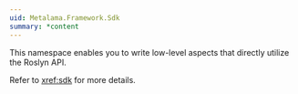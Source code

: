 ```yaml
---
uid: Metalama.Framework.Sdk
summary: *content
---
```

This namespace enables you to write low-level aspects that directly utilize the Roslyn API.

Refer to <xref:sdk> for more details.


